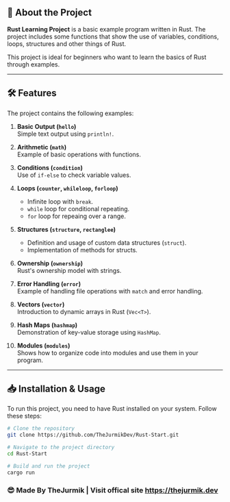 ## 🚀 About the Project

**Rust Learning Project** is a basic example program written in Rust. The project includes some functions that show the use of variables, conditions, loops, structures and other things of Rust.

This project is ideal for beginners who want to learn the basics of Rust through examples.

---

## 🛠️ Features

The project contains the following examples:

1. **Basic Output (`hello`)**  
   Simple text output using `println!`.

2. **Arithmetic (`math`)**  
   Example of basic operations with functions.

3. **Conditions (`condition`)**  
   Use of `if-else` to check variable values.

4. **Loops (`counter`, `whileloop`, `forloop`)**  
   - Infinite loop with `break`.
   - `while` loop for conditional repeating.
   - `for` loop for repeaing over a range.

5. **Structures (`structure`, `rectanglee`)**  
   - Definition and usage of custom data structures (`struct`).
   - Implementation of methods for structs.

6. **Ownership (`ownership`)**  
   Rust's ownership model with strings.

7. **Error Handling (`error`)**  
   Example of handling file operations with `match` and error handling.

8. **Vectors (`vector`)**  
   Introduction to dynamic arrays in Rust (`Vec<T>`).

9. **Hash Maps (`hashmap`)**  
   Demonstration of key-value storage using `HashMap`.

10. **Modules (`modules`)**  
    Shows how to organize code into modules and use them in your program.

---

## 📥 Installation & Usage

To run this project, you need to have Rust installed on your system. Follow these steps:

```bash
# Clone the repository
git clone https://github.com/TheJurmikDev/Rust-Start.git

# Navigate to the project directory
cd Rust-Start

# Build and run the project
cargo run
```

### 😎 Made By TheJurmik | Visit offical site https://thejurmik.dev
